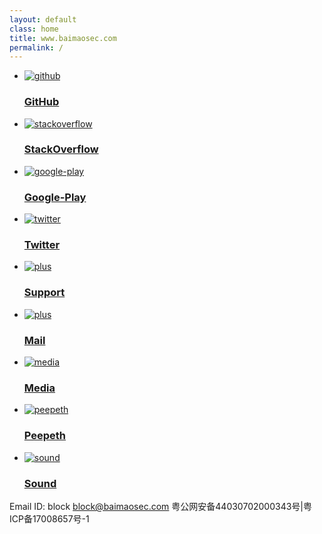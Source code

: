```yaml
---
layout: default
class: home
title: www.baimaosec.com
permalink: /
---
```


<ul class="triptych situations clearfix">
  <li>
    <a href="https://github.com/ligi">
      <img src="assets/img/github.png" alt="github"/>
      <h3>GitHub</h3>
    </a>
  </li>
  <li>
    <a href="https://stackoverflow.com/users/322642/ligi?tab=profile">
      <img src="assets/img/stackoverflow.png" alt="stackoverflow"/>
      <h3>StackOverflow</h3>
    </a>
  </li>

  <li>
    <a href="https://play.google.com/store/apps/dev?id=5229070112536767347">
      <img src="assets/img/play.png" alt="google-play"/>
      <h3>Google-Play</h3>
    </a>
  </li>
</ul>
<ul class="triptych situations clearfix">
  <li>
    <a href="http://twitter.com/ligi">
      <img src="assets/img/twitter.png" alt="twitter"/>
      <h3>Twitter</h3>
    </a>
  </li>

  <li>
    <a href="/support">
      <img src="assets/img/support.png" alt="plus"/>
      <h3>Support</h3>
    </a>
  </li>

  <li>
    <a href="mailto:block@baimaosec.com">
      <img src="assets/img/mail.png" alt="plus"/>
      <h3>Mail</h3>
    </a>
  </li>

</ul>

<ul class="triptych situations clearfix">
  <li>
    <a href="/media">
      <img src="assets/img/media.png" alt="media"/>
      <h3>Media</h3>
    </a>
  </li>

  <li>
    <a href="https://peepeth.com/ligi">
      <img src="assets/img/peepeth.png" alt="peepeth"/>
      <h3>Peepeth</h3>
    </a>
  </li>

  <li>
    <a href="/sound">
      <img src="assets/img/sound.png" alt="sound"/>
      <h3>Sound</h3>
    </a>
  </li>

</ul>

Email ID: block <block@baimaosec.com> 粤公网安备44030702000343号|粤ICP备17008657号-1 

